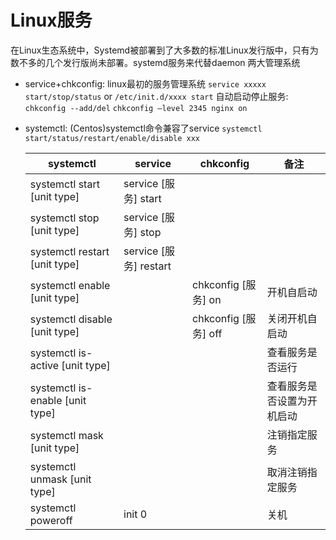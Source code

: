 # Linux服务
在Linux生态系统中，Systemd被部署到了大多数的标准Linux发行版中，只有为数不多的几个发行版尚未部署。systemd服务来代替daemon
两大管理系统
- service+chkconfig: linux最初的服务管理系统
    `service xxxxx start/stop/status` or `/etc/init.d/xxxx start`
    自动启动停止服务:
    `chkconfig --add/del`
    `chkconfig –level 2345 nginx on`
- systemctl: (Centos)systemctl命令兼容了service
    `systemctl start/status/restart/enable/disable xxx`

    systemctl|service|chkconfig|备注
    -|-|-|-
    systemctl start [unit type]|service [服务] start||
    systemctl stop [unit type]|service [服务] stop||
    systemctl restart [unit type]|service [服务] restart||
    systemctl enable [unit type]||chkconfig [服务] on|开机自启动
    systemctl disable [unit type]||chkconfig [服务] off|关闭开机自启动
    systemctl is-active [unit type]||| 查看服务是否运行
    systemctl is-enable [unit type]|||查看服务是否设置为开机启动
    systemctl mask [unit type]||| 注销指定服务
    systemctl unmask [unit type]|||取消注销指定服务
    systemctl poweroff|init 0||关机